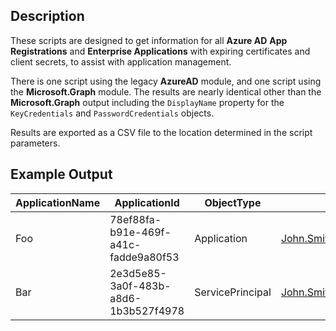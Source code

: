## Description

These scripts are designed to get information for all **Azure AD** **App Registrations** and **Enterprise Applications** with expiring certificates and client secrets, to assist with application management.

There is one script using the legacy **AzureAD** module, and one script using the **Microsoft.Graph** module. The results are nearly identical other than the **Microsoft.Graph** output including the `DisplayName` property for the `KeyCredentials` and `PasswordCredentials` objects.

Results are exported as a CSV file to the location determined in the script parameters.

## Example Output

| ApplicationName | ApplicationId | ObjectType | Owners | OwnerIds | CredentialType | CredentialDescription | CredentialId | Expired | StartDate | EndDate | DaysToExpire | CertificateUsage |
| - | - |  - |  - |  - |  - |  - |  - |  - |  - |  - |  - |  - | 
| Foo | 78ef88fa-b91e-469f-a41c-fadde9a80f53 | Application | John.Smith@company.com | 30b592d2-a167-4e07-a7ee-80bcca5decbf | ClientSecret | Generated by App Service | c539c3f2-f091-4383-949f-55446bb4fc50 | FALSE | 01/01/2022 00:00 | 12/31/2022 11:59 | 365 | |
| Bar | 2e3d5e85-3a0f-483b-a8d6-1b3b527f4978 | ServicePrincipal | John.Smith@company.com;Jane.Smith@company.com | 8a3cdeaa-c1ac-489c-9fb0-6b72c1604b60 | Certificate | CN=Company CA | 1e10564b-f2a1-4d3f-8ee9-ab8ee5806aff | TRUE | 01/01/2022 00:00 | 01/31/2022 11:59 | -30 | Verify |
